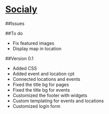 # [Socialy](http://socialy.in/)


##Issues




##To do
- Fix featured images
- Display map in location



##Version 0.1

- Added CSS
- Added event and location cpt
- Connected locations and events
- Fixed the title bg for pages
- Fixed the title bg for events
- Customized the footer with widgets
- Custom templating for events and locations
- Customized login form
